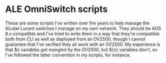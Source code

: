 # ALE OmniSwitch scripts
These are some scripts I've written over the years to help manage the Alcatel Lucent switches I manage on my own network.  They should be AOS 8.x compatible and I've tried to write them in a way that they're compatible both from CLI as well as deployed from an OV2500, though I cannot guarantee that I've verified they all work with an OV2500.  My experience is that $x variables get mangled by the OV2500, but ${x} variables don't, so I've followed the latter convention in my scripts, for instance.

